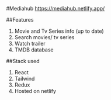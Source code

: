 #Mediahub https://mediahub.netlify.app/

##Features

1. Movie and Tv Series info (up to date)
2. Search movies/ tv series
3. Watch trailer
4. TMDB database

##Stack used

1. React
2. Tailwind
3. Redux
4. Hosted on netlify
